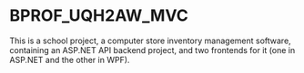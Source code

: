 # BPROF_UQH2AW_MVC

This is a school project, a computer store inventory management software, containing an ASP.NET API backend project, and two frontends for it (one in ASP.NET and the other in WPF).

